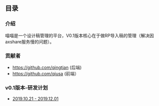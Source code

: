
## 目录

### 介绍

喵喵是一个设计稿管理的平台，V0.1版本核心在于做RP导入稿的管理（解决因axshare服务慢的问题）。

### 贡献者

* https://github.com/qingtian (后端)
* https://github.com/qiusa (前端）

### v0.1版本-研发计划

* [2019.10.21 - 2019.12.01](https://blog.miaomiao123.net/plan) 

